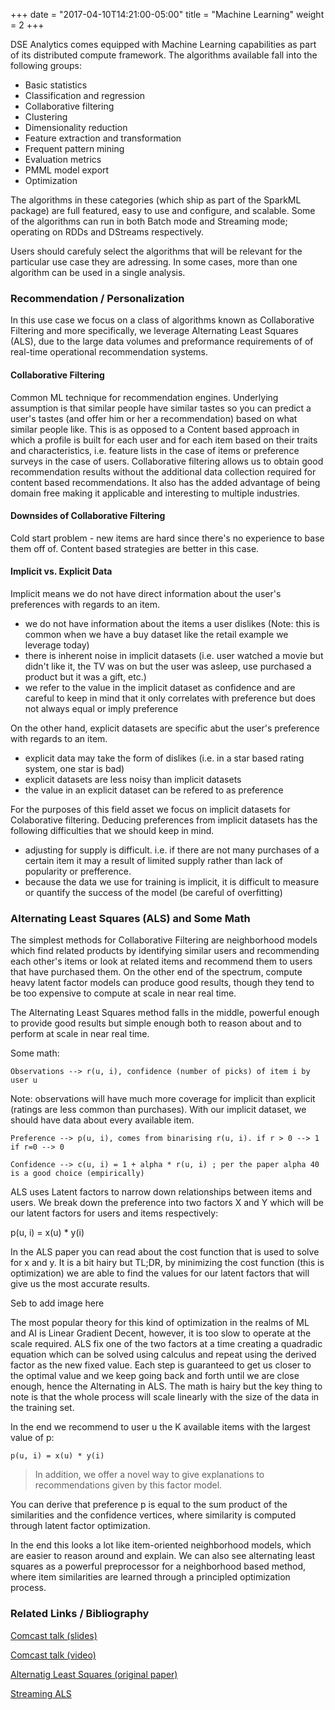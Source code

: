 +++
date = "2017-04-10T14:21:00-05:00"
title = "Machine Learning"
weight = 2 
+++

DSE Analytics comes equipped with Machine Learning capabilities as part of its distributed compute framework. The algorithms available fall into the following groups:

- Basic statistics
- Classification and regression
- Collaborative filtering
- Clustering
- Dimensionality reduction
- Feature extraction and transformation
- Frequent pattern mining
- Evaluation metrics
- PMML model export
- Optimization

The algorithms in these categories (which ship as part of the SparkML package) are full featured, easy to use and configure, and scalable. Some of the algorithms can run in both Batch mode and Streaming mode; operating on RDDs and DStreams respectively.

Users should carefuly select the algorithms that will be relevant for the particular use case they are adressing. In some cases, more than one algorithm can be used in a single analysis.

### Recommendation / Personalization

In this use case we focus on a class of algorithms known as Collaborative Filtering and more specifically, we leverage Alternating Least Squares (ALS), due to the large data volumes and preformance requirements of of real-time operational recommendation systems.

#### Collaborative Filtering 

Common ML technique for recommendation engines. Underlying assumption is that similar people have similar tastes so you can predict a user's tastes (and offer him or her a recommendation) based on what similar people like. This is as opposed to a Content based approach in which a profile is built for each user and for each item based on their traits and characteristics, i.e. feature lists in the case of items or preference surveys in the case of users. Collaborative filtering allows us to obtain good recommendation results without the additional data collection required for content based recommendations. It also has the added advantage of being domain free making it applicable and interesting to multiple industries.


#### Downsides of Collaborative Filtering
Cold start problem - new items are hard since there's no experience to base them off of. Content based strategies are better in this case.

#### Implicit vs. Explicit Data

Implicit means we do not have direct information about the user's preferences with regards to an item.
 - we do not have information about the items a user dislikes (Note: this is common when we have a buy dataset like the retail example we leverage today)
 - there is inherent noise in implicit datasets (i.e. user watched a movie but didn't like it, the TV was on but the user was asleep, use purchased a product but it was a gift, etc.)
 - we refer to the value in the implicit dataset as confidence and are careful to keep in mind that it only correlates with preference but does not always equal or imply preference

On the other hand, explicit datasets are specific abut the user's preference with regards to an item.
 - explicit data may take the form of dislikes (i.e. in a star based rating system, one star is bad)
 - explicit datasets are less noisy than implicit datasets
 - the value in an explicit dataset can be refered to as preference

For the purposes of this field asset we focus on implicit datasets for Colaborative filtering. Deducing preferences from implicit datasets has the following difficulties that we should keep in mind.

* adjusting for supply is difficult. i.e. if there are not many purchases of a certain item it may a result of limited supply rather than lack of popularity or prefference.
* because the data we use for training is implicit, it is difficult to measure or quantify the success of the model (be careful of overfitting)

### Alternating Least Squares (ALS) and Some Math

The simplest methods for Collaborative Filtering are neighborhood models which find related products by identifying similar users and recommending each other's items or look at related items and recommend them to users that have purchased them. On the other end of the spectrum, compute heavy latent factor models can produce good results, though they tend to be too expensive to compute at scale in near real time.

The Alternating Least Squares method falls in the middle, powerful enough to provide good results but simple enough both to reason about and to perform at scale in near real time.

Some math:

    Observations --> r(u, i), confidence (number of picks) of item i by user u

Note: observations will have much more coverage for implicit than explicit (ratings are less common than purchases). With our implicit dataset, we should have data about every available item.

    Preference --> p(u, i), comes from binarising r(u, i). if r > 0 --> 1  if r=0 --> 0

    Confidence --> c(u, i) = 1 + alpha * r(u, i) ; per the paper alpha 40 is a good choice (empirically)

ALS uses Latent factors to narrow down relationships between items and users. We break down the preference into two factors X and Y which will be our latent factors for users and items respectively:

p(u, i) = x(u) * y(i)

In the ALS paper you can read about the cost function that is used to solve for x and y. It is a bit hairy but TL;DR, by minimizing the cost function (this is optimization) we are able to find the values for our latent factors that will give us the most accurate results.

Seb to add image here

The most popular theory for this kind of optimization in the realms of ML and AI is Linear Gradient Decent, however, it is too slow to operate at the scale required. ALS fix one of the two factors at a time creating a quadradic equation which can be solved using calculus and repeat using the derived factor as the new fixed value. Each step is guaranteed to get us closer to the optimal value and we keep going back and forth until we are close enough, hence the Alternating in ALS. The math is hairy but the key thing to note is  that the whole process will scale linearly with the size of the data in the training set.

In the end we recommend to user u the K available items with the largest value of p:

    p(u, i) = x(u) * y(i)

> In addition, we offer a novel way to give explanations to recommendations given by this factor model.

You can derive that preference p is equal to the sum product of the similarities and the confidence vertices, where similarity is computed through latent factor optimization.

In the end this looks a lot like item-oriented neighborhood models, which are easier to reason around and explain. We can also see alternating least squares as a powerful preprocessor for a neighborhood based method, where item similarities are learned through a principled optimization process.

### Related Links / Bibliography

[Comcast talk (slides)](https://spark-summit.org/2015-east/wp-content/uploads/2015/03/SSE15-18-Neumann-Alla.pdf)

[Comcast talk (video)](https://www.youtube.com/watch?v=cg8lm7ANxkA&index=4&list=PL-x35fyliRwiiYSXHyI61RXdHlYR3QjZ1)

[Alternatig Least Squares (original paper)](http://yifanhu.net/PUB/cf.pdf)

[Streaming ALS](https://github.com/brkyvz/streaming-matrix-factorization)
